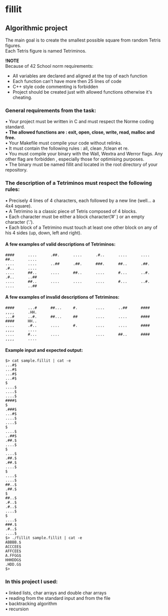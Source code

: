 # fillit
## Algorithmic project 
The main goal is to create the smallest possible square from random Tetris figures. <br />
Each Tetris figure is named Tetriminos.

**!NOTE** <br />
Because of 42 School norm requirements: <br />
* All variables are declared and aligned at the top of each function <br />
* Each function can't have more then 25 lines of code <br />
* C++ style code commenting is forbidden <br />
* Project should be created just with allowed functions otherwise it's cheating. <br />

### General requirements from the task:
• Your project must be written in C and must respect the Norme coding standard. <br />
• **The allowed functions are : exit, open, close, write, read, malloc and free.** <br />
• Your Makefile must compile your code without relinks. <br />
• It must contain the following rules : all, clean ,fclean et re. <br />
• You must compile your binary with the Wall, Wextra and Werror flags. Any other flag are forbidden , especially those for optimising purposes. <br />
• The binary must be named fillit and located in the root directory of your repository. <br />

### The description of a Tetriminos must respect the following rules:
• Precisely 4 lines of 4 characters, each followed by a new line (well... a 4x4 square). <br />
• A Tetrimino is a classic piece of Tetris composed of 4 blocks. <br />
• Each character must be either a block character(’#’ ) or an empty character (’.’). <br />
• Each block of a Tetrimino must touch at least one other block on any of his 4 sides (up, down, left and right). <br />

#### A few examples of valid descriptions of Tetriminos:

```
####      ....      .##.      ....      .#..      ....      ....      ##..      ....
....      ....      ..##      .##.      ###.      ##..      .##.      .#..      ....
....      ##..      ....      ##..      ....      #...      ..#.      .#..      ..##
....      ##..      ....      ....      ....      #...      ..#.      ....      ..##
```

#### A few examples of invalid descriptions of Tetriminos:

```
####      ...#      ##...     #.        ....      ..##      ####      ,,,,      .HH.
...#      ..#.      ##...     ##        ....      ....      ####      ####      HH..
....      .#..      ....      #.        ....      ....      ####      ,,,,      ....
....      #...      ....                ....      ##..      ####      ,,,,      ....
```

#### Example input and expected output:
```
$> cat sample.fillit | cat -e
...#$
...#$
...#$
...#$
$
....$
....$
....$
####$
$
.###$
...#$
....$
....$
$
....$
..##$
.##.$
....$
$
....$
.##.$
.##.$
....$
$
....$
....$
##..$
.##.$
$
##..$
.#..$
.#..$
....$
$
....$
###.$
.#..$
....$
$> ./fillit sample.fillit | cat -e
ABBBB.$
ACCCEE$
AFFCEE$
A.FFGG$
HHHDDG$
.HDD.G$
$>
```

### In this project I used: 
• linked lists, char arrays and double char arrays <br />
• reading from the standard input and from the file <br />
• backtracking algorithm <br />
• recursion <br />
